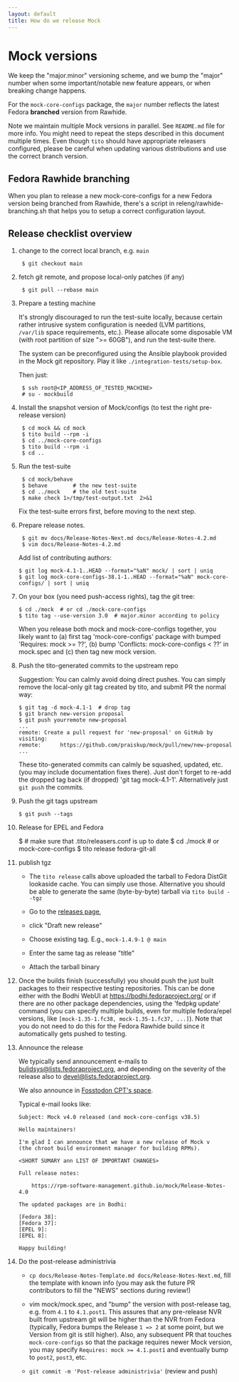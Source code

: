 ```yaml
---
layout: default
title: How do we release Mock
---
```


# Mock versions

We keep the "major.minor" versioning scheme, and we bump the "major" number when
some important/notable new feature appears, or when breaking change happens.

For the `mock-core-configs` package, the `major` number reflects the latest
Fedora **branched** version from Rawhide.

Note we maintain multiple Mock versions in parallel.  See `README.md` file
for more info.  You might need to repeat the steps described in this document
multiple times.  Even though `tito` should have appropriate releasers
configured, please be careful when updating various distributions and use the
correct branch version.

## Fedora Rawhide branching

When you plan to release a new mock-core-configs for a new Fedora version being
branched from Rawhide, there's a script in releng/rawhide-branching.sh that
helps you to setup a correct configuration layout.

## Release checklist overview

1. change to the correct local branch, e.g. `main`

        $ git checkout main

2. fetch git remote, and propose local-only patches (if any)

        $ git pull --rebase main

3. Prepare a testing machine

   It's strongly discouraged to run the test-suite locally, because certain
   rather intrusive system configuration is needed (LVM partitions, `/var/lib`
   space requirements, etc.).  Please allocate some disposable VM (with root
   partition of size ">= 60GB"), and run the test-suite there.

   The system can be preconfigured using the Ansible playbook provided in the
   Mock git repository.  Play it like `./integration-tests/setup-box`.

    Then just:

        $ ssh root@<IP_ADDRESS_OF_TESTED_MACHINE>
        # su - mockbuild


4. Install the snapshot version of Mock/configs (to test the right pre-release
   version)

        $ cd mock && cd mock
        $ tito build --rpm -i
        $ cd ../mock-core-configs
        $ tito build --rpm -i
        $ cd ..

5. Run the test-suite

        $ cd mock/behave
        $ behave        # the new test-suite
        $ cd ../mock    # the old test-suite
        $ make check 1>/tmp/test-output.txt  2>&1

   Fix the test-suite errors first, before moving to the next step.

6. Prepare release notes.

        $ git mv docs/Release-Notes-Next.md docs/Release-Notes-4.2.md
        $ vim docs/Release-Notes-4.2.md

   Add list of contributing authors:

       $ git log mock-4.1-1..HEAD --format="%aN" mock/ | sort | uniq
       $ git log mock-core-configs-38.1-1..HEAD --format="%aN" mock-core-configs/ | sort | uniq

7. On your box (you need push-access rights), tag the git tree:

       $ cd ./mock  # or cd ./mock-core-configs
       $ tito tag --use-version 3.0  # major.minor according to policy

   When you release both mock and mock-core-configs together, you
   likely want to (a) first tag 'mock-core-configs' package with bumped
   'Requires: mock >= ??', (b) bump 'Conflicts: mock-core-configs < ??' in
   mock.spec and (c) then tag new mock version.

8. Push the tito-generated commits to the upstream repo

   Suggestion: You can calmly avoid doing direct pushes.  You can simply remove
   the local-only git tag created by tito, and submit PR the normal way:

       $ git tag -d mock-4.1-1  # drop tag
       $ git branch new-version proposal
       $ git push yourremote new-proposal
       ...
       remote: Create a pull request for 'new-proposal' on GitHub by visiting:
       remote:      https://github.com/praiskup/mock/pull/new/new-proposal
       ...

    These tito-generated commits can calmly be squashed, updated, etc. (you may
    include documentation fixes there).  Just don't forget to re-add the dropped
    tag back (if dropped) 'git tag mock-4.1-1'.  Alternatively just `git push`
    the commits.

9. Push the git tags upstream

       $ git push --tags

10. Release for EPEL and Fedora

       $ # make sure that .tito/releasers.conf is up to date
       $ cd ./mock  # or mock-core-configs
       $ tito release fedora-git-all

11. publish tgz

    - The `tito release` calls above uploaded the tarball to Fedora DistGit
      lookaside cache.  You can simply use those.  Alternative you should be able
      to generate the same (byte-by-byte) tarball via `tito build --tgz`

    - Go to the [releases page](https://github.com/rpm-software-management/mock/releases),

    - click "Draft new release"

    - Choose existing tag. E.g., `mock-1.4.9-1 @ main`

    - Enter the same tag as release "title"

    - Attach the tarball binary

12. Once the builds finish (successfully) you should push the just built packages
   to their respective testing repositories. This can be done either with the
   Bodhi WebUI at https://bodhi.fedoraproject.org/ or if there are no other
   package dependencies, using the 'fedpkg update' command (you can specify
   multiple builds, even for multiple fedora/epel versions, like
   `[mock-1.35-1.fc38, mock-1.35-1.fc37, ...]`).  Note that you do not need to
   do this for the Fedora Rawhide build since it automatically gets pushed to
   testing.

13. Announce the release

    We typically send announcement e-mails to
    [bulidsys@lists.fedoraproject.org](https://lists.fedoraproject.org/archives/list/buildsys@lists.fedoraproject.org/),
    and depending on the severity of the release also to
    [devel@lists.fedoraproject.org](https://lists.fedoraproject.org/archives/list/devel@lists.fedoraproject.org/).

    We also announce in [Fosstodon CPT's space](https://fosstodon.org/@fedoracpt).

    Typical e-mail looks like:

        Subject: Mock v4.0 released (and mock-core-configs v38.5)

        Hello maintainers!

        I'm glad I can announce that we have a new release of Mock v
        (the chroot build environment manager for building RPMs).

        <SHORT SUMARY ann LIST OF IMPORTANT CHANGES>

        Full release notes:

            https://rpm-software-management.github.io/mock/Release-Notes-4.0

        The updated packages are in Bodhi:

        [Fedora 38]:
        [Fedora 37]:
        [EPEL 9]:
        [EPEL 8]:

        Happy building!

14. Do the post-release administrivia

    - `cp docs/Release-Notes-Template.md docs/Release-Notes-Next.md`, fill the
      template with known info (you may ask the future PR contributors to
      fill the "NEWS" sections during review!)

    - vim mock/mock.spec, and "bump" the version with post-release tag, e.g.
      from `4.1` to `4.1.post1`.  This assures that any pre-release NVR built
      from upstream git will be higher than the NVR from Fedora (typically,
      Fedora bumps the Release `1 => 2` at some point, but we Version from git
      is still higher).  Also, any subsequent PR that touches
      `mock-core-configs` so that the package requires newer Mock version, you
      may specify `Requires: mock >= 4.1.post1` and eventually bump to `post2`,
      `post3`, etc.

    - `git commit -m 'Post-release administrivia'` (review and push)
